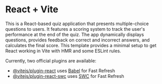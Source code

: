 # React + Vite
This is a React-based quiz application that presents multiple-choice questions to users. It features a scoring system to track the user's performance at the end of the quiz. The app dynamically displays questions, provides feedback on correct and incorrect answers, and calculates the final score.
This template provides a minimal setup to get React working in Vite with HMR and some ESLint rules.

Currently, two official plugins are available:

- [@vitejs/plugin-react](https://github.com/vitejs/vite-plugin-react/blob/main/packages/plugin-react/README.md) uses [Babel](https://babeljs.io/) for Fast Refresh
- [@vitejs/plugin-react-swc](https://github.com/vitejs/vite-plugin-react-swc) uses [SWC](https://swc.rs/) for Fast Refresh
